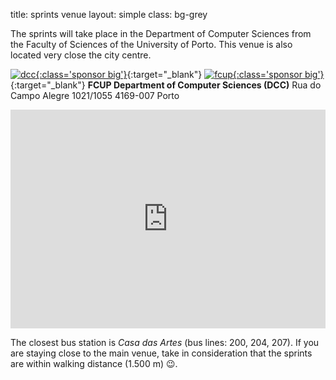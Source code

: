 title: sprints venue
layout: simple
class: bg-grey

The sprints will take place in the Department of Computer Sciences from the Faculty of Sciences of the University of Porto. This venue is also located very close the city centre.

[![dcc](/static/images/sponsors/dcc.png){:class='sponsor big'}](https://www.dcc.fc.up.pt/){:target="_blank"} [![fcup](/static/images/sponsors/fcup.png){:class='sponsor big'}](https://sigarra.up.pt/fcup/){:target="_blank"}
**FCUP Department of Computer Sciences (DCC)**
Rua do Campo Alegre 1021/1055
4169-007 Porto

<iframe width="100%" height="350" id="gmap_canvas" src="https://maps.google.com/maps?q=fcup%20dcc&t=&z=13&ie=UTF8&iwloc=&output=embed" frameborder="0" scrolling="no" marginheight="0" marginwidth="0"></iframe>

The closest bus station is *Casa das Artes* (bus lines: 200, 204, 207). If you are staying close to the main venue, take in consideration that the sprints are within walking distance (1.500 m) 😉.
